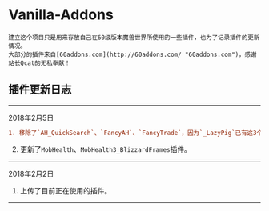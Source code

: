 # Vanilla-Addons
	建立这个项目只是用来存放自己在60级版本魔兽世界所使用的一些插件，也为了记录插件的更新情况。 
	大部分的插件来自[60addons.com](http://60addons.com/ "60addons.com")，感谢站长Qcat的无私奉献！  
## 插件更新日志
***
2018年2月5日
```diff
1. 移除了`AH_QuickSearch`、`FancyAH`、`FancyTrade`，因为`_LazyPig`已有这3个功能。  
```
2. 更新了`MobHealth`、`MobHealth3_BlizzardFrames`插件。
***
2018年2月2日
1. 上传了目前正在使用的插件。
***